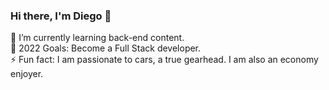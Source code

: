 ### Hi there, I'm Diego 👋

🌱 I’m currently learning back-end content.<br>
📆 2022 Goals: Become a Full Stack developer.<br>
⚡ Fun fact: I am passionate to cars, a true gearhead. I am also an economy enjoyer.<br>
<!--
**diego-carneiro/diego-carneiro** is a ✨ _special_ ✨ repository because its `README.md` (this file) appears on your GitHub profile.

Here are some ideas to get you started:

- 🔭 I’m currently working on ...
- 🌱 I’m currently learning ...
- 👯 I’m looking to collaborate on ...
- 🤔 I’m looking for help with ...
- 💬 Ask me about ...
- 📫 How to reach me: ...
- 😄 Pronouns: ...
- ⚡ Fun fact: ...
-->
